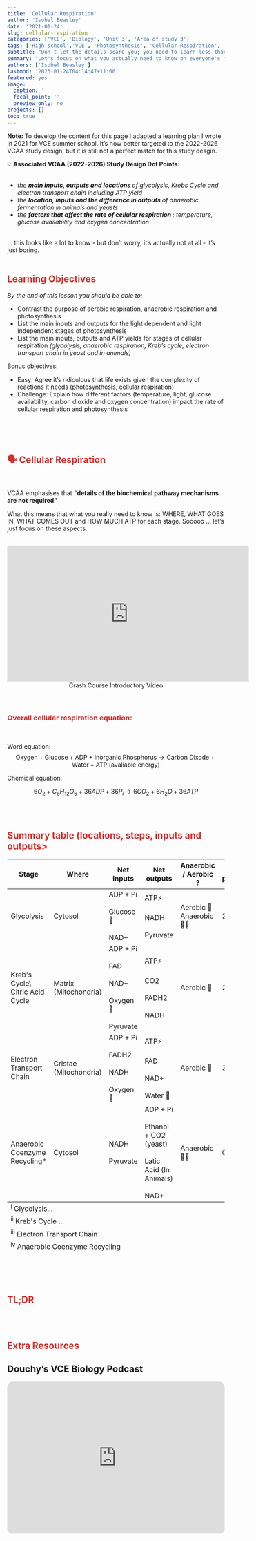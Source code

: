 ```yaml
---
title: 'Cellular Respiration'
author: 'Isobel Beasley'
date: '2021-01-24'
slug: cellular-respiration
categories: ['VCE', 'Biology', 'Unit 3', 'Area of study 3']
tags: ['High school','VCE', 'Photosynthesis', 'Cellular Respiration', 'Tutoring']
subtitle: "Don't let the details scare you; you need to learn less than you might think"
summary: "Let's focus on what you actually need to know on everyone's favourite VCE Biology topic (sarcasm btw)"
authors: ['Isobel Beasley']
lastmod: '2023-01-24T04:14:47+11:00'
featured: yes
image:
  caption: ''
  focal_point: ''
  preview_only: no
projects: []
toc: true
---
```


<aside>

<b> Note: </b> To develop the content for this page I adapted a learning plan I wrote in 2021 for VCE summer school. It’s now better targeted to the 2022-2026 VCAA study design, but it is still not a perfect match for this study desgin.

</aside>
<aside>
💡 <b> Associated VCAA (2022-2026) Study Design Dot Points: </b>
<br> <br>
<ul>
<i>
<li>
the <b> main inputs, outputs and locations </b> of glycolysis, Krebs Cycle and electron transport chain including ATP yield
</li>
<li>
the <b> location, inputs and the difference in outputs </b> of anaerobic fermentation in animals and yeasts
</li>
<li>
the <b> factors that affect the rate of cellular respiration </b>: temperature, glucose availability and oxygen concentration
</li>
</ul>
</i>
<br>
… this looks like a lot to know - but don’t worry, it’s actually not at all - it’s just boring.
</aside>

<br>

## <span style="color:#D32F2F"> Learning Objectives </span>

*By the end of this lesson you should be able to:*

- Contrast the purpose of aerobic respiration, anaerobic respiration and photosynthesis
- List the main inputs and outputs for the light dependent and light independent stages of photosynthesis
- List the main inputs, outputs and ATP yields for stages of cellular respiration *(glycolysis, anaerobic respiration, Kreb’s cycle, electron transport chain in yeast and in animals)*

Bonus objectives:

- Easy: Agree it’s ridiculous that life exists given the complexity of reactions it needs (photosynthesis, cellular respiration)
- Challenge: Explain how different factors (temperature, light, glucose availability, carbon dioxide and oxygen concentration) impact the rate of cellular respiration and photosynthesis

<br>
<br>
<br>

## <span style="color:#D32F2F"> 🗣️ Cellular Respiration</span>

<br>

<aside>

VCAA emphasises that <b> “details of the biochemical pathway mechanisms are not required” </b>

</aside>

What this means that what you really need to know is: WHERE, WHAT GOES IN, WHAT COMES OUT and HOW MUCH ATP for each stage. Sooooo … let’s just focus on these aspects.  
<br>

<center>
<iframe width="560" height="315" src="https://www.youtube-nocookie.com/embed/00jbG_cfGuQ?si=y1DN1fHdbr-uKakK" title="YouTube video player" frameborder="0" allow="accelerometer; autoplay; clipboard-write; encrypted-media; gyroscope; picture-in-picture; web-share" allowfullscreen>
</iframe>
<br>
Crash Course Introductory Video
</center>

<br>
<br>

### <span style="color:#D32F2F"> Overall cellular respiration equation: </span>

<br>

Word equation:
$$ \text{Oxygen} + \text{Glucose} + \text{ADP} + \text{Inorganic Phosphorus} → \text{Carbon Dixode} + \text{Water} + \text{ATP (avaliable energy)} $$

Chemical equation:

$$ 6O_{2} + C_{6}H_{12}O_{6} + 36ADP + 36P_{i} → 6CO_{2} + 6H_{2}O + 36ATP $$

<br>
<br>

## <span style="color:#D32F2F"> Summary table (locations, steps, inputs and outputs\> </span>

<!DOCTYPE html> 
<html lang="en">
  <head>
    <meta charset="UTF-8">
    <meta name="viewport" content="width=device-width, initial-scale=1.0">
    <title>tinytable_4cvwigs886oh1k73ifqi</title>
    <link href="https://cdn.jsdelivr.net/npm/bootstrap@5.3.2/dist/css/bootstrap.min.css" rel="stylesheet">
    <style>
.table td.tinytable_css_wista4ecbhbhtlhxivkl, th.tinytable_css_wista4ecbhbhtlhxivkl {    font-weight: bold; color: black; background-color: white; }
.table td.tinytable_css_e678qik87ghq5zwmoguy, th.tinytable_css_e678qik87ghq5zwmoguy {    font-size: 21.3333333333333px; }
.table td.tinytable_css_teh4ld80n8jw0xc7aor5, th.tinytable_css_teh4ld80n8jw0xc7aor5 {    font-weight: bold; text-align: center; color: white; background-color: gray; }
    </style>
    <script src="https://polyfill.io/v3/polyfill.min.js?features=es6"></script>
    <script id="MathJax-script" async src="https://cdn.jsdelivr.net/npm/mathjax@3/es5/tex-mml-chtml.js"></script>
    <script>
    MathJax = {
      tex: {
        inlineMath: [['$', '$'], ['\\(', '\\)']]
      },
      svg: {
        fontCache: 'global'
      }
    };
    </script>
  </head>
&#10;  <body>
    <div class="container">
      <table class="table table-grid table-hover" id="tinytable_4cvwigs886oh1k73ifqi" style="width: auto; margin-left: auto; margin-right: auto;" data-quarto-disable-processing='true'>
        <thead>
        &#10;              <tr>
                <th scope="col">Stage</th>
                <th scope="col">Where</th>
                <th scope="col">Net inputs</th>
                <th scope="col">Net outputs</th>
                <th scope="col">Anaerobic / Aerobic ?</th>
                <th scope="col">ATP produced?</th>
              </tr>
        </thead>
        <tfoot><tr><td colspan='6'><sup>i</sup> Glycolysis...</td></tr>
<tr><td colspan='6'><sup>ii</sup> Kreb's Cycle ...</td></tr>
<tr><td colspan='6'><sup>iii</sup> Electron Transport Chain</td></tr>
<tr><td colspan='6'><sup>iv</sup> Anaerobic Coenzyme Recycling</td></tr></tfoot>
        <tbody>
                <tr>
                  <td>Glycolysis</td>
                  <td>Cytosol</td>
                  <td>ADP + Pi <br> <br>  Glucose 🍬 <br> <br> NAD+</td>
                  <td>ATP⚡ <br><br> NADH <br><br> Pyruvate</td>
                  <td>Aerobic 🏃 <br> Anaerobic 🏋️‍♀️</td>
                  <td> 2</td>
                </tr>
                <tr>
                  <td>Kreb's Cycle\<br> Citric Acid Cycle</td>
                  <td>Matrix <br> (Mitochondria)</td>
                  <td>ADP + Pi <br> <br>  FAD <br> <br> NAD+ <br> <br> Oxygen 💨 <br> <br> Pyruvate</td>
                  <td>ATP⚡ <br><br> CO2 <br><br>  FADH2 <br><br>  NADH</td>
                  <td>Aerobic 🏃</td>
                  <td> 2</td>
                </tr>
                <tr>
                  <td>Electron Transport Chain</td>
                  <td>Cristae <br> (Mitochondria)</td>
                  <td>ADP + Pi <br> <br> FADH2 <br> <br> NADH <br> <br> Oxygen 💨</td>
                  <td>ATP⚡ <br><br>  FAD <br><br>  NAD+ <br><br>  Water 🥤</td>
                  <td>Aerobic 🏃</td>
                  <td>32</td>
                </tr>
                <tr>
                  <td>Anaerobic Coenzyme Recycling*</td>
                  <td>Cytosol</td>
                  <td>NADH <br> <br> Pyruvate</td>
                  <td>ADP + Pi <br><br>  Ethanol + CO2 (yeast) <br><br> Latic Acid (In Animals) <br><br>  NAD+</td>
                  <td>Anaerobic 🏋️‍♀️</td>
                  <td> 0</td>
                </tr>
        </tbody>
      </table>
    </div>
&#10;    <script src="https://cdn.jsdelivr.net/npm/bootstrap@5.3.2/dist/js/bootstrap.bundle.min.js"></script>
    <script>
    function styleCell_tinytable_nls0tsus0dvb5mmd09t4(i, j, css_id) {
      var table = document.getElementById("tinytable_4cvwigs886oh1k73ifqi");
      table.rows[i].cells[j].classList.add(css_id);
    }
    function insertSpanRow_rbrhn61p5hnv31kmjvg4(i, colspan, content) {
      var table = document.getElementById('tinytable_4cvwigs886oh1k73ifqi');
      var newRow = table.insertRow(i);
      var newCell = newRow.insertCell(0);
      newCell.setAttribute("colspan", colspan);
      newCell.innerText = content;
    }
window.addEventListener('load', function () { insertSpanRow_rbrhn61p5hnv31kmjvg4(4, 6, 'Anaerobic Specific Stages') });
window.addEventListener('load', function () { insertSpanRow_rbrhn61p5hnv31kmjvg4(2, 6, 'Aerobic Specific Stages') });
window.addEventListener('load', function () { styleCell_tinytable_nls0tsus0dvb5mmd09t4(1, 0, 'tinytable_css_wista4ecbhbhtlhxivkl') })
window.addEventListener('load', function () { styleCell_tinytable_nls0tsus0dvb5mmd09t4(2, 0, 'tinytable_css_wista4ecbhbhtlhxivkl') })
window.addEventListener('load', function () { styleCell_tinytable_nls0tsus0dvb5mmd09t4(3, 0, 'tinytable_css_wista4ecbhbhtlhxivkl') })
window.addEventListener('load', function () { styleCell_tinytable_nls0tsus0dvb5mmd09t4(4, 0, 'tinytable_css_wista4ecbhbhtlhxivkl') })
window.addEventListener('load', function () { styleCell_tinytable_nls0tsus0dvb5mmd09t4(5, 0, 'tinytable_css_wista4ecbhbhtlhxivkl') })
window.addEventListener('load', function () { styleCell_tinytable_nls0tsus0dvb5mmd09t4(6, 0, 'tinytable_css_wista4ecbhbhtlhxivkl') })
window.addEventListener('load', function () { styleCell_tinytable_nls0tsus0dvb5mmd09t4(7, 0, 'tinytable_css_wista4ecbhbhtlhxivkl') })
window.addEventListener('load', function () { styleCell_tinytable_nls0tsus0dvb5mmd09t4(8, 0, 'tinytable_css_wista4ecbhbhtlhxivkl') })
window.addEventListener('load', function () { styleCell_tinytable_nls0tsus0dvb5mmd09t4(0, 0, 'tinytable_css_e678qik87ghq5zwmoguy') })
window.addEventListener('load', function () { styleCell_tinytable_nls0tsus0dvb5mmd09t4(0, 1, 'tinytable_css_e678qik87ghq5zwmoguy') })
window.addEventListener('load', function () { styleCell_tinytable_nls0tsus0dvb5mmd09t4(0, 2, 'tinytable_css_e678qik87ghq5zwmoguy') })
window.addEventListener('load', function () { styleCell_tinytable_nls0tsus0dvb5mmd09t4(0, 3, 'tinytable_css_e678qik87ghq5zwmoguy') })
window.addEventListener('load', function () { styleCell_tinytable_nls0tsus0dvb5mmd09t4(0, 4, 'tinytable_css_e678qik87ghq5zwmoguy') })
window.addEventListener('load', function () { styleCell_tinytable_nls0tsus0dvb5mmd09t4(0, 5, 'tinytable_css_e678qik87ghq5zwmoguy') })
window.addEventListener('load', function () { styleCell_tinytable_nls0tsus0dvb5mmd09t4(2, 0, 'tinytable_css_teh4ld80n8jw0xc7aor5') })
window.addEventListener('load', function () { styleCell_tinytable_nls0tsus0dvb5mmd09t4(5, 0, 'tinytable_css_teh4ld80n8jw0xc7aor5') })
window.addEventListener('load', function () { styleCell_tinytable_nls0tsus0dvb5mmd09t4(2, 1, 'tinytable_css_teh4ld80n8jw0xc7aor5') })
window.addEventListener('load', function () { styleCell_tinytable_nls0tsus0dvb5mmd09t4(5, 1, 'tinytable_css_teh4ld80n8jw0xc7aor5') })
window.addEventListener('load', function () { styleCell_tinytable_nls0tsus0dvb5mmd09t4(2, 2, 'tinytable_css_teh4ld80n8jw0xc7aor5') })
window.addEventListener('load', function () { styleCell_tinytable_nls0tsus0dvb5mmd09t4(5, 2, 'tinytable_css_teh4ld80n8jw0xc7aor5') })
window.addEventListener('load', function () { styleCell_tinytable_nls0tsus0dvb5mmd09t4(2, 3, 'tinytable_css_teh4ld80n8jw0xc7aor5') })
window.addEventListener('load', function () { styleCell_tinytable_nls0tsus0dvb5mmd09t4(5, 3, 'tinytable_css_teh4ld80n8jw0xc7aor5') })
window.addEventListener('load', function () { styleCell_tinytable_nls0tsus0dvb5mmd09t4(2, 4, 'tinytable_css_teh4ld80n8jw0xc7aor5') })
window.addEventListener('load', function () { styleCell_tinytable_nls0tsus0dvb5mmd09t4(5, 4, 'tinytable_css_teh4ld80n8jw0xc7aor5') })
window.addEventListener('load', function () { styleCell_tinytable_nls0tsus0dvb5mmd09t4(2, 5, 'tinytable_css_teh4ld80n8jw0xc7aor5') })
window.addEventListener('load', function () { styleCell_tinytable_nls0tsus0dvb5mmd09t4(5, 5, 'tinytable_css_teh4ld80n8jw0xc7aor5') })
    </script>
&#10;  </body>
&#10;</html>

<br>
<br>
<br>

## <span style="color:#D32F2F"> TL;DR </span>

<br>
<br>

## <span style="color:#D32F2F"> Extra Resources </span>

## Douchy’s VCE Biology Podcast

<iframe style="border-radius:12px" src="https://open.spotify.com/embed/episode/4J1PVX5P6Kcw0C1wXSnYKI?utm_source=generator" width="100%" height="352" frameBorder="0" allowfullscreen allow="autoplay; clipboard-write; encrypted-media; fullscreen; picture-in-picture" loading="lazy">
</iframe>

<br>
<br>

